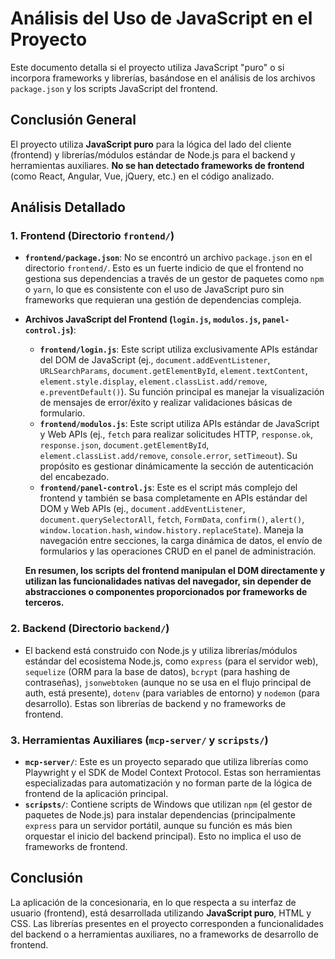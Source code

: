 
# Análisis del Uso de JavaScript en el Proyecto

Este documento detalla si el proyecto utiliza JavaScript "puro" o si incorpora frameworks y librerías, basándose en el análisis de los archivos `package.json` y los scripts JavaScript del frontend.

## Conclusión General

El proyecto utiliza **JavaScript puro** para la lógica del lado del cliente (frontend) y librerías/módulos estándar de Node.js para el backend y herramientas auxiliares. **No se han detectado frameworks de frontend** (como React, Angular, Vue, jQuery, etc.) en el código analizado.

## Análisis Detallado

### 1. Frontend (Directorio `frontend/`)

*   **`frontend/package.json`**: No se encontró un archivo `package.json` en el directorio `frontend/`. Esto es un fuerte indicio de que el frontend no gestiona sus dependencias a través de un gestor de paquetes como `npm` o `yarn`, lo que es consistente con el uso de JavaScript puro sin frameworks que requieran una gestión de dependencias compleja.

*   **Archivos JavaScript del Frontend (`login.js`, `modulos.js`, `panel-control.js`)**:
    *   **`frontend/login.js`**: Este script utiliza exclusivamente APIs estándar del DOM de JavaScript (ej., `document.addEventListener`, `URLSearchParams`, `document.getElementById`, `element.textContent`, `element.style.display`, `element.classList.add/remove`, `e.preventDefault()`). Su función principal es manejar la visualización de mensajes de error/éxito y realizar validaciones básicas de formulario.
    *   **`frontend/modulos.js`**: Este script utiliza APIs estándar de JavaScript y Web APIs (ej., `fetch` para realizar solicitudes HTTP, `response.ok`, `response.json`, `document.getElementById`, `element.classList.add/remove`, `console.error`, `setTimeout`). Su propósito es gestionar dinámicamente la sección de autenticación del encabezado.
    *   **`frontend/panel-control.js`**: Este es el script más complejo del frontend y también se basa completamente en APIs estándar del DOM y Web APIs (ej., `document.addEventListener`, `document.querySelectorAll`, `fetch`, `FormData`, `confirm()`, `alert()`, `window.location.hash`, `window.history.replaceState`). Maneja la navegación entre secciones, la carga dinámica de datos, el envío de formularios y las operaciones CRUD en el panel de administración.

    **En resumen, los scripts del frontend manipulan el DOM directamente y utilizan las funcionalidades nativas del navegador, sin depender de abstracciones o componentes proporcionados por frameworks de terceros.**

### 2. Backend (Directorio `backend/`)

*   El backend está construido con Node.js y utiliza librerías/módulos estándar del ecosistema Node.js, como `express` (para el servidor web), `sequelize` (ORM para la base de datos), `bcrypt` (para hashing de contraseñas), `jsonwebtoken` (aunque no se usa en el flujo principal de auth, está presente), `dotenv` (para variables de entorno) y `nodemon` (para desarrollo). Estas son librerías de backend y no frameworks de frontend.

### 3. Herramientas Auxiliares (`mcp-server/` y `scripsts/`)

*   **`mcp-server/`**: Este es un proyecto separado que utiliza librerías como Playwright y el SDK de Model Context Protocol. Estas son herramientas especializadas para automatización y no forman parte de la lógica de frontend de la aplicación principal.
*   **`scripsts/`**: Contiene scripts de Windows que utilizan `npm` (el gestor de paquetes de Node.js) para instalar dependencias (principalmente `express` para un servidor portátil, aunque su función es más bien orquestar el inicio del backend principal). Esto no implica el uso de frameworks de frontend.

## Conclusión

La aplicación de la concesionaria, en lo que respecta a su interfaz de usuario (frontend), está desarrollada utilizando **JavaScript puro**, HTML y CSS. Las librerías presentes en el proyecto corresponden a funcionalidades del backend o a herramientas auxiliares, no a frameworks de desarrollo de frontend.